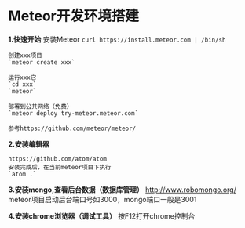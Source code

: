 # Meteor开发环境搭建

**1.快速开始**
    安装Meteor
    `curl https://install.meteor.com | /bin/sh`

    创建xxx项目
    `meteor create xxx`

    运行xxx它
    `cd xxx`
    `meteor`

    部署到公共网络（免费）
    `meteor deploy try-meteor.meteor.com`

    参考https://github.com/meteor/meteor/

**2.安装编辑器**

    https://github.com/atom/atom
    安装完成后，在当前meteor项目下执行
    `atom .`

**3.安装mongo,查看后台数据（数据库管理）**
    http://www.robomongo.org/
    meteor项目启动后台端口号如3000，mongo端口一般是3001

**4.安装chrome浏览器（调试工具）**
    按F12打开chrome控制台

